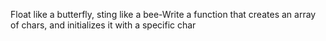 Float like a butterfly, sting like a bee-Write a function that creates an array of chars, and initializes it with a specific char
